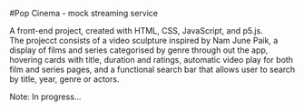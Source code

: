 #Pop Cinema - mock streaming service

A front-end project, created with HTML, CSS, JavaScript, and p5.js.  
The projecct consists of a video sculpture inspired by Nam June Paik, a display of films and series categorised by genre through out the app, hovering cards with title, duration and ratings, automatic video play for both film and series pages,
and a functional search bar that allows user to search by title, year, genre or actors.

Note: In progress...
